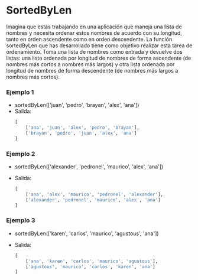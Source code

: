 # SortedByLen
Imagina que estás trabajando en una aplicación que maneja una lista de nombres y necesita ordenar estos nombres de acuerdo con su longitud, tanto en orden ascendente como en orden descendente. La función sortedByLen que has desarrollado tiene como objetivo realizar esta tarea de ordenamiento. Toma una lista de nombres como entrada y devuelve dos listas: una lista ordenada por longitud de nombres de forma ascendente (de nombres más cortos a nombres más largos) y otra lista ordenada por longitud de nombres de forma descendente (de nombres más largos a nombres más cortos).

### Ejemplo 1
- sortedByLen(['juan', 'pedro', 'brayan', 'alex', 'ana'])
- Salida: 
    ```python
    [
        ['ana', 'juan', 'alex', 'pedro', 'brayan'], 
        ['brayan', 'pedro', 'juan', 'alex', 'ana']
    ]
    ```


### Ejemplo 2
- sortedByLen(['alexander', 'pedronel', 'maurico', 'alex', 'ana'])
- Salida: 

    ```python
    [
        ['ana', 'alex', 'maurico', 'pedronel', 'alexander'], 
        ['alexander', 'pedronel', 'maurico', 'alex', 'ana']
    ]
    ```

### Ejemplo 3
- sortedByLen(['karen', 'carlos', 'maurico', 'agustous', 'ana'])
- Salida: 

    ```python
    [
        ['ana', 'karen', 'carlos', 'maurico', 'agustous'], 
        ['agustous', 'maurico', 'carlos', 'karen', 'ana']
    ]
    ```

